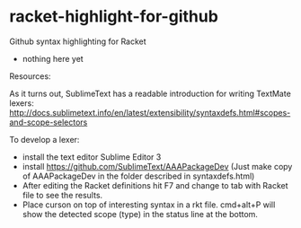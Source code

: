 racket-highlight-for-github
===========================

Github syntax highlighting for Racket 

- nothing here yet


Resources:

As it turns out, SublimeText has a readable introduction for writing TextMate lexers:
    http://docs.sublimetext.info/en/latest/extensibility/syntaxdefs.html#scopes-and-scope-selectors

To develop a lexer:
  - install the text editor Sublime Editor 3
  - install https://github.com/SublimeText/AAAPackageDev
    (Just make copy of AAAPackageDev in the folder described in syntaxdefs.html)
  - After editing the Racket definitions hit F7 and change to tab with Racket file to see the results.
  - Place curson on top of interesting syntax in a rkt file.
    cmd+alt+P  will show the detected scope (type) in the status line at the bottom.
